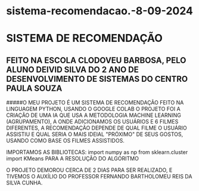 # sistema-recomendacao.-8-09-2024
# SISTEMA DE RECOMENDAÇÃO
## FEITO NA ESCOLA CLODOVEU BARBOSA, PELO ALUNO DEIVID SILVA DO 2 ANO DE DESENVOLVIMENTO DE SISTEMAS DO CENTRO PAULA SOUZA

#####O MEU PROJETO É UM SISTEMA DE RECOMENDAÇÃO FEITO NA LINGUAGEM PYTHON, USANDO O GOOGLE COLAB
O PROJETO FOI A CRIAÇÃO DE UMA IA QUE USA A METODOLOGIA MACHINE LEARNING (AGRUPAMENTO), A ONDE ADICIONAMOS OS USUÁRIOS E 6 FILMES DIFERENTES, A RECOMENDAÇÃO DEPENDE DE QUAL FILME O USUÁRIO ASSISTIU E QUAL SERIA O MAIS IDEIAL "PRÓXIMO" DE SEUS GOSTOS, USANDO COMO BASE OS FILMES ASSISTIDOS.

IMPORTAMOS AS BIBLIOTECAS:
import numpy as np
from sklearn.cluster import KMeans
PARA A RESOLUÇÃO DO ALGORITMO

O PROJETO DEMOROU CERCA DE 2 DIAS PARA SER REALIZADO, E TIVEMOS O AUXÍLIO DO PROFESSOR FERNANDO BARTHOLOMEU REIS DA SILVA CUNHA.